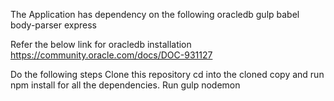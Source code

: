 The Application has dependency on the following 
	oracledb
	gulp
	babel
	body-parser
	express

Refer the below link for oracledb installation
	https://community.oracle.com/docs/DOC-931127

Do the following steps
	Clone this repository
	cd into the cloned copy and run npm install for all the dependencies.
	Run gulp nodemon
